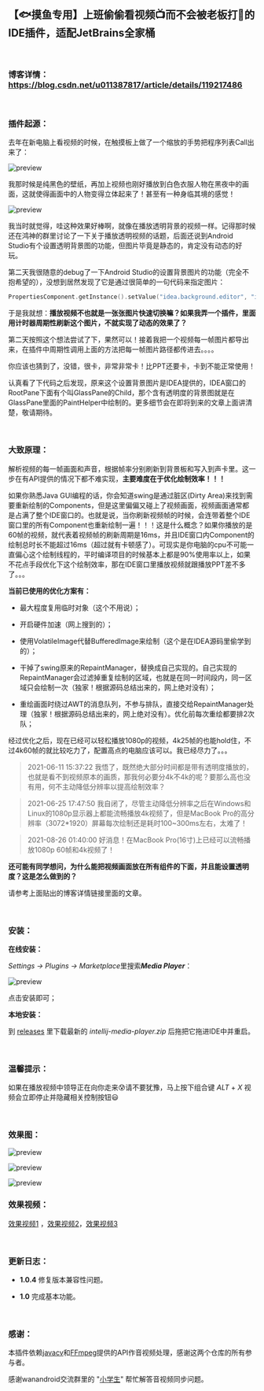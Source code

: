 ## 【🐟摸鱼专用】上班偷偷看视频📺而不会被老板打🔨的IDE插件，适配JetBrains全家桶

<br/>

### 博客详情： <https://blog.csdn.net/u011387817/article/details/119217486>

<br/>

### 插件起源：

去年在新电脑上看视频的时候，在触摸板上做了一个缩放的手势把程序列表Call出来了：

![preview](https://github.com/wuyr/intellij-media-player/raw/main/previews/1.jpg)

我那时候是纯黑色的壁纸，再加上视频也刚好播放到白色衣服人物在黑夜中的画面，这就使得画面中的人物变得立体起来了！甚至有一种身临其境的感觉！

![preview](https://github.com/wuyr/intellij-media-player/raw/main/previews/2.jpg)

我当时就觉得，哇这种效果好棒啊，就像在播放透明背景的视频一样。记得那时候还在鸿神的群里讨论了一下关于播放透明视频的话题，后面还说到Android Studio有个设置透明背景图的功能，但图片毕竟是静态的，肯定没有动态的好玩。

第二天我很随意的debug了一下Android Studio的设置背景图片的功能（完全不抱希望的），没想到居然发现了它是通过很简单的一句代码来指定图片：

```kotlin
PropertiesComponent.getInstance().setValue("idea.background.editor", "image path")
```

于是我就想：**播放视频不也就是一张张图片快速切换嘛？如果我弄一个插件，里面用计时器周期性刷新这个图片，不就实现了动态的效果了？**

第二天按照这个想法尝试了下，果然可以！接着我把一个视频每一帧图片都导出来，在插件中周期性调用上面的方法把每一帧图片路径都传进去。。。。

你应该也猜到了，没错，很卡，非常非常卡！比PPT还要卡，卡到不能正常使用！

认真看了下代码之后发现，原来这个设置背景图片是IDEA提供的，IDEA窗口的RootPane下面有个叫GlassPane的Child，那个含有透明度的背景图就是在GlassPane里面的PaintHelper中绘制的。更多细节会在即将到来的文章上面讲清楚，敬请期待。


<br/>

### 大致原理：
解析视频的每一帧画面和声音，根据帧率分别刷新到背景板和写入到声卡里。这一步在有API提供的情况下都不难实现，**主要难度在于优化绘制效率！！！**

如果你熟悉Java GUI编程的话，你会知道swing是通过脏区(Dirty Area)来找到需要重新绘制的Components，但是这里偏偏又碰上了视频画面，视频画面通常都是占满了整个IDE窗口的。也就是说，当你刷新视频帧的时候，会连带着整个IDE窗口里的所有Component也重新绘制一遍！！！这是什么概念？如果你播放的是60帧的视频，就代表着视频帧的刷新周期是16ms，并且IDE窗口内Component的绘制总时长不能超过16ms（超过就有卡顿感了）。可现实是你电脑的cpu不可能一直偏心这个绘制线程的，平时编译项目的时候基本上都是90%使用率以上，如果不花点手段优化下这个绘制效率，那在IDE窗口里播放视频就跟播放PPT差不多了。。。

**当前已使用的优化方案有：**
- 最大程度复用临时对象（这个不用说）；

- 开启硬件加速（网上搜到的）；

- 使用VolatileImage代替BufferedImage来绘制（这个是在IDEA源码里偷学到的）；

- 干掉了swing原来的RepaintManager，替换成自己实现的。自己实现的RepaintManager会过滤掉重复绘制的区域，也就是在同一时间段内，同一区域只会绘制一次（独家！根据源码总结出来的，网上绝对没有）；

- 重绘画面时绕过AWT的消息队列，不参与排队，直接交给RepaintManager处理（独家！根据源码总结出来的，网上绝对没有）。优化前每次重绘都要排2次队；


经过优化之后，现在已经可以轻松播放1080p的视频，4k25帧的也能hold住，不过4k60帧的就比较吃力了，配置高点的电脑应该可以。我已经尽力了。。。

>2021-06-11 15:37:22 我悟了，既然绝大部分时间都是带有透明度播放的，也就是看不到视频原本的画质，那我何必要分4k不4k的呢？要那么高也没有用，何不主动降低分辨率以提高绘制效率？

>2021-06-25 17:47:50 我自闭了，尽管主动降低分辨率之后在Windows和Linux的1080p显示器上都能流畅播放4k视频了，但是MacBook Pro的高分辨率（3072*1920）屏幕每次绘制还是耗时100~300ms左右，太难了！

>2021-08-26 01:40:00 好消息！在MacBook Pro(16寸)上已经可以流畅播放1080p 60帧和4k视频了！


**还可能有同学想问，为什么能把视频画面放在所有组件的下面，并且能设置透明度？这是怎么做到的？**

请参考上面贴出的博客详情链接里面的文章。

<br/>

### 安装：
**在线安装：**

*Settings -> Plugins -> Marketplace*里搜索***Media Player***：

![preview](https://github.com/wuyr/intellij-media-player/raw/main/previews/6.png)

点击安装即可；

**本地安装：**

到 [releases](https://github.com/wuyr/intellij-media-player/releases) 里下载最新的 *intellij-media-player.zip* 后拖把它拖进IDE中并重启。

<br/>

### 温馨提示： 

如果在播放视频中领导正在向你走来😰请不要犹豫，马上按下组合键 *ALT* + *X* 视频会立即停止并隐藏相关控制按钮😃

<br/>

### 效果图：

![preview](https://github.com/wuyr/intellij-media-player/raw/main/previews/1.gif)

![preview](https://github.com/wuyr/intellij-media-player/raw/main/previews/2.gif)

![preview](https://github.com/wuyr/intellij-media-player/raw/main/previews/3.gif)

### 效果视频：

[效果视频1](https://github.com/wuyr/intellij-media-player/raw/main/previews/1.mp4) ，[效果视频2](https://github.com/wuyr/intellij-media-player/raw/main/previews/2.mp4)，[效果视频3](https://github.com/wuyr/intellij-media-player/raw/main/previews/3.mp4)

<br/>

### 更新日志：

 - **1.0.4** 修复版本兼容性问题。

 - **1.0** 完成基本功能。

<br/>

### 感谢：

本插件依赖[javacv](https://github.com/bytedeco/javacv)和[FFmpeg](https://github.com/FFmpeg/FFmpeg)提供的API作音视频处理，感谢这两个仓库的所有参与者。

感谢wanandroid交流群里的 "[小学生](https://github.com/yuxitong)" 帮忙解答音视频同步问题。
